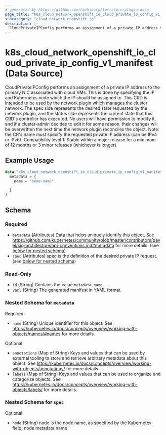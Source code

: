 ```yaml
---
# generated by https://github.com/hashicorp/terraform-plugin-docs
page_title: "k8s_cloud_network_openshift_io_cloud_private_ip_config_v1_manifest Data Source - terraform-provider-k8s"
subcategory: "cloud.network.openshift.io"
description: |-
  CloudPrivateIPConfig performs an assignment of a private IP address to the primary NIC associated with cloud VMs. This is done by specifying the IP and Kubernetes node which the IP should be assigned to. This CRD is intended to be used by the network plugin which manages the cluster network. The spec side represents the desired state requested by the network plugin, and the status side represents the current state that this CRD's controller has executed. No users will have permission to modify it, and if a cluster-admin decides to edit it for some reason, their changes will be overwritten the next time the network plugin reconciles the object. Note: the CR's name must specify the requested private IP address (can be IPv4 or IPv6).  Compatibility level 1: Stable within a major release for a minimum of 12 months or 3 minor releases (whichever is longer).
---
```


# k8s_cloud_network_openshift_io_cloud_private_ip_config_v1_manifest (Data Source)

CloudPrivateIPConfig performs an assignment of a private IP address to the primary NIC associated with cloud VMs. This is done by specifying the IP and Kubernetes node which the IP should be assigned to. This CRD is intended to be used by the network plugin which manages the cluster network. The spec side represents the desired state requested by the network plugin, and the status side represents the current state that this CRD's controller has executed. No users will have permission to modify it, and if a cluster-admin decides to edit it for some reason, their changes will be overwritten the next time the network plugin reconciles the object. Note: the CR's name must specify the requested private IP address (can be IPv4 or IPv6).  Compatibility level 1: Stable within a major release for a minimum of 12 months or 3 minor releases (whichever is longer).

## Example Usage

```terraform
data "k8s_cloud_network_openshift_io_cloud_private_ip_config_v1_manifest" "example" {
  metadata = {
    name = "some-name"

  }
}
```

<!-- schema generated by tfplugindocs -->
## Schema

### Required

- `metadata` (Attributes) Data that helps uniquely identify this object. See https://github.com/kubernetes/community/blob/master/contributors/devel/sig-architecture/api-conventions.md#metadata for more details. (see [below for nested schema](#nestedatt--metadata))
- `spec` (Attributes) spec is the definition of the desired private IP request. (see [below for nested schema](#nestedatt--spec))

### Read-Only

- `id` (String) Contains the value `metadata.name`.
- `yaml` (String) The generated manifest in YAML format.

<a id="nestedatt--metadata"></a>
### Nested Schema for `metadata`

Required:

- `name` (String) Unique identifier for this object. See https://kubernetes.io/docs/concepts/overview/working-with-objects/names/#names for more details.

Optional:

- `annotations` (Map of String) Keys and values that can be used by external tooling to store and retrieve arbitrary metadata about this object. See https://kubernetes.io/docs/concepts/overview/working-with-objects/annotations/ for more details.
- `labels` (Map of String) Keys and values that can be used to organize and categorize objects. See https://kubernetes.io/docs/concepts/overview/working-with-objects/labels/ for more details.


<a id="nestedatt--spec"></a>
### Nested Schema for `spec`

Optional:

- `node` (String) node is the node name, as specified by the Kubernetes field: node.metadata.name
